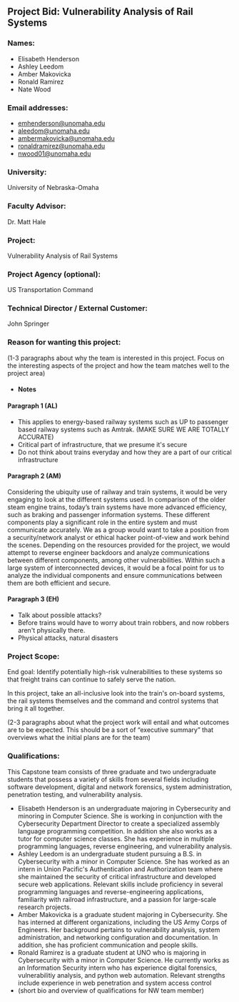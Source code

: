 ## Project Bid: Vulnerability Analysis of Rail Systems

### Names:
* Elisabeth Henderson
* Ashley Leedom
* Amber Makovicka
* Ronald Ramirez
* Nate Wood

### Email addresses:
* emhenderson@unomaha.edu
* aleedom@unomaha.edu
* ambermakovicka@unomaha.edu
* ronaldramirez@unomaha.edu
* nwood01@unomaha.edu

### University:			
University of Nebraska-Omaha

### Faculty Advisor:		
Dr. Matt Hale

### Project:			
Vulnerability Analysis of Rail Systems 

### Project Agency (optional):	
US Transportation Command

### Technical Director / External Customer: 	
John Springer	

### Reason for wanting this project:

(1-3 paragraphs about why the team is interested in this project. Focus on the interesting aspects of the project and how the team matches well to the project area)
- #### Notes 
#### Paragraph 1 (AL)
- This applies to energy-based railway systems such as UP to passenger based railway systems such as Amtrak. (MAKE SURE WE ARE TOTALLY ACCURATE)
- Critical part of infrastructure, that we presume it's secure
- Do not think about trains everyday and how they are a part of our critical infrastructure
#### Paragraph 2 (AM)
Considering the ubiquity use of railway and train systems, it would be very engaging to look at the different systems used. In comparison of the older steam engine trains, today’s train systems have more advanced efficiency, such as braking and passenger information systems. These different components play a significant role in the entire system and must communicate accurately. We as a group would want to take a position from a security/network analyst or ethical hacker point-of-view and work behind the scenes. Depending on the resources provided for the project, we would attempt to reverse engineer backdoors and analyze communications between different components, among other vulnerabilities. Within such a large system of interconnected devices, it would be a focal point for us to analyze the individual components and ensure communications between them are both efficient and secure. 
#### Paragraph 3 (EH)
- Talk about possible attacks?
- Before trains would have to worry about train robbers, and now robbers aren't physically there. 
- Physical attacks, natural disasters



### Project Scope:

End goal: Identify potentially high-risk vulnerabilities to these systems so that freight trains can continue to safely serve the nation.

In this project, take an all-inclusive look into the train's on-board systems, the rail systems themselves and the command and control systems that bring it all together.

(2-3 paragraphs about what the project work will entail and what outcomes are to be expected. This should be a sort of “executive summary” that overviews what the initial plans are for the team)

### Qualifications:

This Capstone team consists of three graduate and two undergraduate students that possess a variety of skills from several fields including software development, digital and network forensics, system administration, penetration testing, and vulnerability analysis.  
* Elisabeth Henderson is an undergraduate majoring in Cybersecurity and minoring in Computer Science. She is working in conjunction with the Cybersecurity Department Director to create a specialized assembly language programming competition. In addition she also works as a tutor for computer science classes. She has experience in multiple programming languages, reverse engineering, and vulnerability analysis.
* Ashley Leedom is an undergraduate student pursuing a B.S. in Cybersecurity with a minor in Computer Science.  She has worked as an intern in Union Pacific's Authentication and Authorization team where she maintained the security of critical infrastructure and developed secure web applications.  Relevant skills include proficiency in several programming languages and reverse-engineering applications, familiarity with railroad infrastructure, and a passion for large-scale research projects.  
* Amber Makovicka is a graduate student majoring in Cybersecurity. She has interned at different organizations, including the US Army Corps of Engineers. Her background pertains to vulnerability analysis, system administration, and networking configuration and documentation. In addition, she has proficient communication and people skills. 
* Ronald Ramirez is a graduate student at UNO who is majoring in Cybersecurity with a minor in Computer Science. He currently works as an Information Security intern who has experience digital forensics, vulnerabilitiy analysis, and python web automation. Relevant strengths include experience in web penetration and system access control
* (short bio and overview of qualifications for NW team member)

